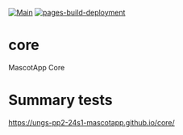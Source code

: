 [![Main](https://github.com/ungs-pp2-24s1-mascotapp/core/actions/workflows/main.yml/badge.svg)](https://github.com/ungs-pp2-24s1-mascotapp/core/actions/workflows/main.yml)
[![pages-build-deployment](https://github.com/ungs-pp2-24s1-mascotapp/core/actions/workflows/pages/pages-build-deployment/badge.svg)](https://github.com/ungs-pp2-24s1-mascotapp/core/actions/workflows/pages/pages-build-deployment)

# core
MascotApp Core

# Summary tests
https://ungs-pp2-24s1-mascotapp.github.io/core/


